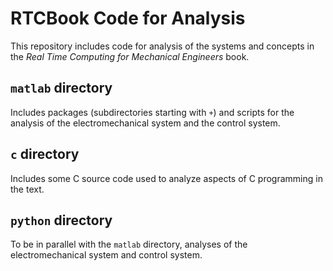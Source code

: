 # RTCBook Code for Analysis

This repository includes code for analysis of the systems and concepts in the _Real Time Computing for Mechanical Engineers_ book.

## `matlab` directory

Includes packages (subdirectories starting with `+`) and scripts for the analysis of the electromechanical system and the control system.

## `c` directory

Includes some C source code used to analyze aspects of C programming in the text.

## `python` directory

To be in parallel with the `matlab` directory, analyses of the electromechanical system and control system.
